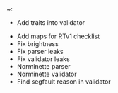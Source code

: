 ~:
+	Add traits into validator
-	Add maps for RTv1 checklist
-	Fix brightness
-	Fix parser leaks
-	Fix validator leaks
-	Norminette parser
-	Norminette validator
-	Find segfault reason in validator
